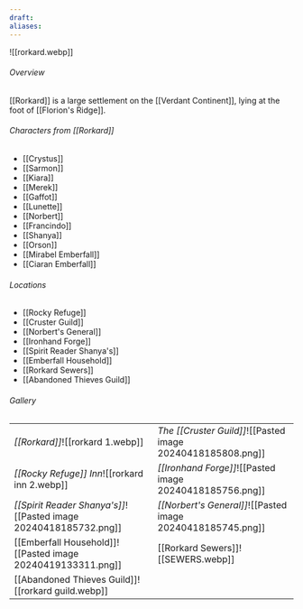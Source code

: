 ```yaml
---
draft: 
aliases:
---
```

![[rorkard.webp]]
###### Overview
[[Rorkard]] is a large settlement on the [[Verdant Continent]], lying at the foot of [[Florion's Ridge]].
###### Characters from [[Rorkard]]
- [[Crystus]]
- [[Sarmon]]
- [[Kiara]]
- [[Merek]]
- [[Gaffot]]
- [[Lunette]]
- [[Norbert]]
- [[Francindo]]
- [[Shanya]]
- [[Orson]]
- [[Mirabel Emberfall]]
- [[Ciaran Emberfall]]
###### Locations
- [[Rocky Refuge]]
- [[Cruster Guild]]
- [[Norbert's General]]
- [[Ironhand Forge]]
- [[Spirit Reader Shanya's]]
- [[Emberfall Household]]
- [[Rorkard Sewers]]
- [[Abandoned Thieves Guild]]
###### Gallery
|                                                                  |                                                             |
| ---------------------------------------------------------------- | ----------------------------------------------------------- |
| *[[Rorkard]]*![[rorkard 1.webp]]                                 | *The [[Cruster Guild]]*![[Pasted image 20240418185808.png]] |
| *[[Rocky Refuge]] Inn*![[rorkard inn 2.webp]]                    | *[[Ironhand Forge]]*![[Pasted image 20240418185756.png]]    |
| *[[Spirit Reader Shanya's]]*![[Pasted image 20240418185732.png]] | *[[Norbert's General]]*![[Pasted image 20240418185745.png]] |
| [[Emberfall Household]]![[Pasted image 20240419133311.png]]      | [[Rorkard Sewers]]![[SEWERS.webp]]                          |
| [[Abandoned Thieves Guild]]![[rorkard guild.webp]]               |                                                             |
